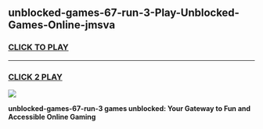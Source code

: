 
## unblocked-games-67-run-3-Play-Unblocked-Games-Online-jmsva
<h3>
<a href="https://premium76.site?title=unblocked-games-67-run-3&ref=25A">CLICK TO PLAY</a></h3>
<hr>

<h3>
<a href="https://premium76.site?title=unblocked-games-67-run-3&ref=25A">CLICK 2 PLAY</a>
  
</h3>

<a href="https://premium76.site?title=unblocked-games-67-run-3&ref=25A"><img src="https://clearcache.store/games.png"></a>


**unblocked-games-67-run-3 games unblocked: Your Gateway to Fun and Accessible Online Gaming**
